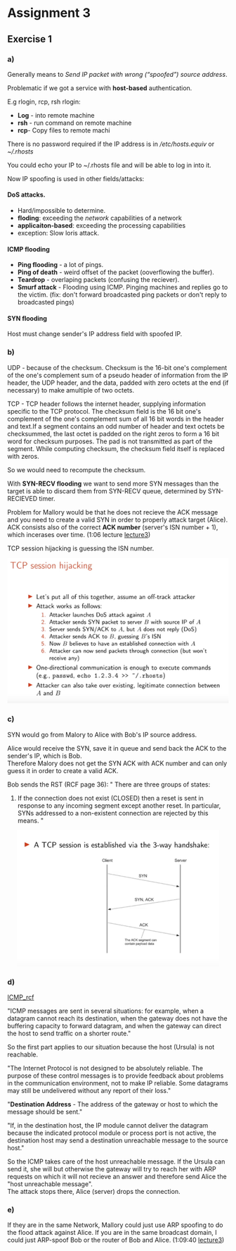 
# Assignment 3

## Exercise 1

### a)
Generally means to *Send IP packet with wrong (“spoofed”) source address*.

Problematic if we got a service with **host-based** authentication.

E.g rlogin, rcp, rsh
rlogin:
- **Log** - into remote machine
- **rsh** - run command on remote machine
- **rcp**-  Copy files to remote machi

There is no password required if the IP address is in */etc/hosts.equiv* or *~/.rhosts*

You could echo your IP to ~/.rhosts file and will be able to log in into it.

Now IP spoofing is used in other fields/attacks:

#### DoS attacks.
- Hard/impossible to determine. 
- **floding**: exceeding the *network* capabilities of a network
- **applicaiton-based**: exceeding the processing capabilities
- exception: Slow loris attack.

#### ICMP flooding
- **Ping flooding** - a lot of pings.
- **Ping of death** - weird offset of the packet (ooverflowing the buffer).
- **Teardrop** - overlaping packets (confusing the reciever).
- **Smurf attack** - Flooding using ICMP. Pinging machines and replies go to the victim.  (fix: don't forward broadcasted ping packets or don't reply to broadcasted pings)

#### SYN flooding
 
Host must change sender's IP address field with spoofed IP.


### b)
UDP - because of the checksum.
Checksum is the 16-bit one's complement of the one's complement sum of a pseudo header of information from the IP header, the UDP header, and the data,  padded  with zero octets  at the end (if  necessary)  to  make  amultiple of two octets.

TCP - TCP header follows the internet header, supplying information specific to the TCP protocol.
The checksum field is the 16 bit one's complement of the one's complement sum of all 16 bit words in the header and text.If a segment contains an odd number of header and text octets be checksummed, the last octet is padded on the right zeros to form a 16 bit word for checksum purposes.  The pad is not transmitted as part of the segment.  While computing checksum, the checksum field itself is replaced with zeros.

So we would need to recompute the checksum.


With **SYN-RECV flooding** we want to send more SYN messages than the target is able to discard them from SYN-RECV queue, determined by SYN-RECIEVED timer.

Problem for Mallory would be that he does not recieve the ACK message and you need to create a valid SYN in order to properly attack target (Alice). 
ACK consists also of the correct **ACK number** (server's ISN number + 1), which incerases over time. (1:06 lecture [lecture3](https://youtu.be/Xhm-NWz8kVY?t=3960))

TCP session hijacking is guessing the ISN number.

<center>
<img src="tcp_hijacking.png">
</center>

### c)

SYN would go from Malory to Alice with Bob's IP source address. 

Alice would receive the SYN, save it in queue and send back the ACK to the sender's IP, which is Bob.  
Therefore Malory does not get the SYN ACK with ACK number and can only guess it in order to create a valid ACK. 

Bob sends the RST (RCF page 36):
" There are three groups of states:  
1.  If the connection does not exist (CLOSED) then a reset is sent in response to any incoming segment except another reset.  In particular, SYNs addressed to a non-existent connection are rejected
    by this means.
"

<center>
<img src="syn_handshake.png">
</center>


### d)
[ICMP_rcf](https://tools.ietf.org/rfc/rfc792.txt)

"ICMP messages are sent in several situations:  for example, when a datagram cannot reach its destination, when the gateway does not have the buffering capacity to forward datagram, and when the gateway can direct the host to send traffic on a shorter route."

So the first part applies to our situation because the host (Ursula) is not reachable. 

"The Internet Protocol is not designed to be absolutely reliable.  The purpose of these control messages is to provide feedback about problems in the communication environment, not to make IP reliable. Some datagrams may still be undelivered without any report of their loss."

"**Destination Address** - 
The address of the gateway or host to which the message should be sent."

"If, in the destination host, the IP module cannot deliver the datagram  because the indicated protocol module or process port is not active, the destination host may send a destination unreachable message to the source host."

So the ICMP takes care of the host unreachable message. If the Ursula can send it, she will but otherwise the gateway will try to reach her with ARP requests on which it will not recieve an answer and therefore send Alice the "host unreachable message".  
The attack stops there, Alice (server) drops the connection. 

### e)
If they are in the same Network, Mallory could just use ARP spoofing to do the flood attack against Alice.
If you are in the same broadcast domain, I could just ARP-spoof Bob or the router of Bob and Alice.
(1:09:40 [lecture3](https://youtu.be/Xhm-NWz8kVY?t=4180))


